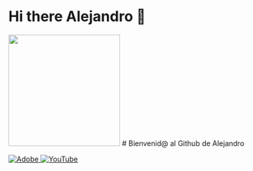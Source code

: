 # <div align="center">
  <h1>Hi there Alejandro 👋</h1>
  <img src="https://img.freepik.com/foto-gratis/robot-futurista-escuchando-musica-auriculares_23-2151073023.jpg?t=st=1725587320~exp=1725590920~hmac=cee4821742f3ef70c79448954d939e6a0640b65c997cb9a3360ac08ec54381e4&w=740" width="220">
  # Bienvenid@ al Github de Alejandro
</div>
<!--agregar un banner 
![Banner alsanza]()-->

<!-- BADGETS -->
[![Adobe](https://img.shields.io/badge/adobe-%23FF0000.svg?style=for-the-badge&logo=adobe&logoColor=white)
![YouTube](https://img.shields.io/badge/YouTube-%23FF0000.svg?style=for-the-badge&logo=YouTube&logoColor=white)](https://www.youtube.com/channel/UCU_eT4K1w7pkay8oyCltnJA)

<!--
**alsanza/alsanza** is a ✨ _special_ ✨ repository because its `README.md` (this file) appears on your GitHub profile.

Here are some ideas to get you started:

- 🔭 I’m currently working on ...
- 🌱 I’m currently learning ...
- 👯 I’m looking to collaborate on ...
- 🤔 I’m looking for help with ...
- 💬 Ask me about ...
- 📫 How to reach me: ...
- 😄 Pronouns: ...
- ⚡ Fun fact: ...
-->
